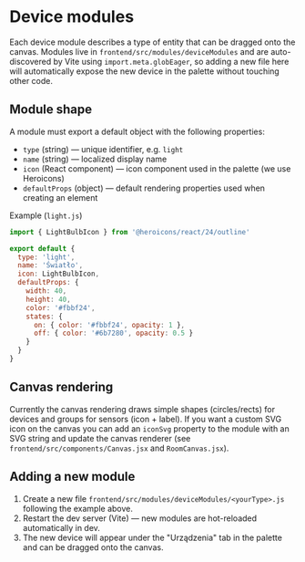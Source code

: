 Device modules
=================

Each device module describes a type of entity that can be dragged onto the canvas.
Modules live in `frontend/src/modules/deviceModules` and are auto-discovered by Vite
using `import.meta.globEager`, so adding a new file here will automatically expose
the new device in the palette without touching other code.

Module shape
------------

A module must export a default object with the following properties:

- `type` (string) — unique identifier, e.g. `light`
- `name` (string) — localized display name
- `icon` (React component) — icon component used in the palette (we use Heroicons)
- `defaultProps` (object) — default rendering properties used when creating an element

Example (`light.js`)

```js
import { LightBulbIcon } from '@heroicons/react/24/outline'

export default {
  type: 'light',
  name: 'Światło',
  icon: LightBulbIcon,
  defaultProps: {
    width: 40,
    height: 40,
    color: '#fbbf24',
    states: {
      on: { color: '#fbbf24', opacity: 1 },
      off: { color: '#6b7280', opacity: 0.5 }
    }
  }
}
```

Canvas rendering
----------------

Currently the canvas rendering draws simple shapes (circles/rects) for devices
and groups for sensors (icon + label). If you want a custom SVG icon on the canvas
you can add an `iconSvg` property to the module with an SVG string and update the
canvas renderer (see `frontend/src/components/Canvas.jsx` and `RoomCanvas.jsx`).

Adding a new module
-------------------

1. Create a new file `frontend/src/modules/deviceModules/<yourType>.js` following
   the example above.
2. Restart the dev server (Vite) — new modules are hot-reloaded automatically in dev.
3. The new device will appear under the "Urządzenia" tab in the palette and can
   be dragged onto the canvas.
